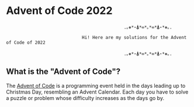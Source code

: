 # Advent of Code 2022

                                                 .｡❅*⋆⍋*∞*｡*∞*⍋⋆*❅｡.

                                 Hi! Here are my solutions for the Advent of Code of 2022

                                                 .｡❅*⋆⍋*∞*｡*∞*⍋⋆*❅｡.


## What is the "Advent of Code"?
The [Advent of Code](https://adventofcode.com/) is a programming event held in the days leading up to Christmas Day, resembling an Advent Calendar. Each day you have to solve a puzzle or problem whose difficulty increases as the days go by.


